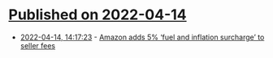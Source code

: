 # [Published on 2022-04-14](index.md)

* [2022-04-14, 14:17:23](https://news.ycombinator.com/item?id=31027352) - [Amazon adds 5% ‘fuel and inflation surcharge’ to seller fees](https://apnews.com/article/business-inflation-prices-4ae9ab8b6dd28652672f3e2615149de0)
